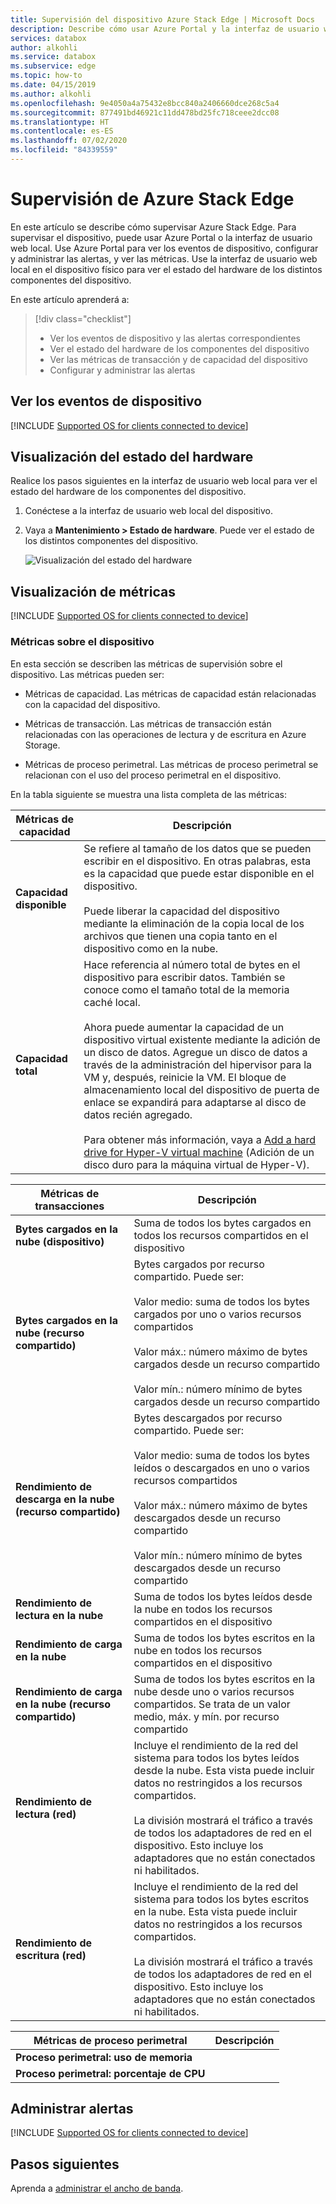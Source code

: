 ```yaml
---
title: Supervisión del dispositivo Azure Stack Edge | Microsoft Docs
description: Describe cómo usar Azure Portal y la interfaz de usuario web local para supervisar Azure Stack Edge.
services: databox
author: alkohli
ms.service: databox
ms.subservice: edge
ms.topic: how-to
ms.date: 04/15/2019
ms.author: alkohli
ms.openlocfilehash: 9e4050a4a75432e8bcc840a2406660dce268c5a4
ms.sourcegitcommit: 877491bd46921c11dd478bd25fc718ceee2dcc08
ms.translationtype: HT
ms.contentlocale: es-ES
ms.lasthandoff: 07/02/2020
ms.locfileid: "84339559"
---
```

# <a name="monitor-your-azure-stack-edge"></a>Supervisión de Azure Stack Edge

En este artículo se describe cómo supervisar Azure Stack Edge. Para supervisar el dispositivo, puede usar Azure Portal o la interfaz de usuario web local. Use Azure Portal para ver los eventos de dispositivo, configurar y administrar las alertas, y ver las métricas. Use la interfaz de usuario web local en el dispositivo físico para ver el estado del hardware de los distintos componentes del dispositivo.

En este artículo aprenderá a:

> [!div class="checklist"]
>
> * Ver los eventos de dispositivo y las alertas correspondientes
> * Ver el estado del hardware de los componentes del dispositivo
> * Ver las métricas de transacción y de capacidad del dispositivo
> * Configurar y administrar las alertas

## <a name="view-device-events"></a>Ver los eventos de dispositivo

[!INCLUDE [Supported OS for clients connected to device](../../includes/data-box-edge-gateway-view-device-events.md)]

## <a name="view-hardware-status"></a>Visualización del estado del hardware

Realice los pasos siguientes en la interfaz de usuario web local para ver el estado del hardware de los componentes del dispositivo.

1. Conéctese a la interfaz de usuario web local del dispositivo.
2. Vaya a **Mantenimiento > Estado de hardware**. Puede ver el estado de los distintos componentes del dispositivo.

    ![Visualización del estado del hardware](media/azure-stack-edge-monitor/view-hardware-status.png)

## <a name="view-metrics"></a>Visualización de métricas

[!INCLUDE [Supported OS for clients connected to device](../../includes/data-box-edge-gateway-view-metrics.md)]

### <a name="metrics-on-your-device"></a>Métricas sobre el dispositivo

En esta sección se describen las métricas de supervisión sobre el dispositivo. Las métricas pueden ser:

* Métricas de capacidad. Las métricas de capacidad están relacionadas con la capacidad del dispositivo.

* Métricas de transacción. Las métricas de transacción están relacionadas con las operaciones de lectura y de escritura en Azure Storage.

* Métricas de proceso perimetral. Las métricas de proceso perimetral se relacionan con el uso del proceso perimetral en el dispositivo.

En la tabla siguiente se muestra una lista completa de las métricas:

|Métricas de capacidad                     |Descripción  |
|-------------------------------------|-------------|
|**Capacidad disponible**               | Se refiere al tamaño de los datos que se pueden escribir en el dispositivo. En otras palabras, esta es la capacidad que puede estar disponible en el dispositivo. <br></br>Puede liberar la capacidad del dispositivo mediante la eliminación de la copia local de los archivos que tienen una copia tanto en el dispositivo como en la nube.        |
|**Capacidad total**                   | Hace referencia al número total de bytes en el dispositivo para escribir datos. También se conoce como el tamaño total de la memoria caché local. <br></br> Ahora puede aumentar la capacidad de un dispositivo virtual existente mediante la adición de un disco de datos. Agregue un disco de datos a través de la administración del hipervisor para la VM y, después, reinicie la VM. El bloque de almacenamiento local del dispositivo de puerta de enlace se expandirá para adaptarse al disco de datos recién agregado. <br></br>Para obtener más información, vaya a [Add a hard drive for Hyper-V virtual machine](https://www.youtube.com/watch?v=EWdqUw9tTe4) (Adición de un disco duro para la máquina virtual de Hyper-V). |

|Métricas de transacciones              | Descripción         |
|-------------------------------------|---------|
|**Bytes cargados en la nube (dispositivo)**    | Suma de todos los bytes cargados en todos los recursos compartidos en el dispositivo        |
|**Bytes cargados en la nube (recurso compartido)**     | Bytes cargados por recurso compartido. Puede ser: <br></br> Valor medio: suma de todos los bytes cargados por uno o varios recursos compartidos  <br></br>Valor máx.: número máximo de bytes cargados desde un recurso compartido <br></br>Valor mín.: número mínimo de bytes cargados desde un recurso compartido      |
|**Rendimiento de descarga en la nube (recurso compartido)**| Bytes descargados por recurso compartido. Puede ser: <br></br> Valor medio: suma de todos los bytes leídos o descargados en uno o varios recursos compartidos <br></br> Valor máx.: número máximo de bytes descargados desde un recurso compartido<br></br> Valor mín.: número mínimo de bytes descargados desde un recurso compartido  |
|**Rendimiento de lectura en la nube**            | Suma de todos los bytes leídos desde la nube en todos los recursos compartidos en el dispositivo     |
|**Rendimiento de carga en la nube**          | Suma de todos los bytes escritos en la nube en todos los recursos compartidos en el dispositivo     |
|**Rendimiento de carga en la nube (recurso compartido)**  | Suma de todos los bytes escritos en la nube desde uno o varios recursos compartidos. Se trata de un valor medio, máx. y mín. por recurso compartido      |
|**Rendimiento de lectura (red)**           | Incluye el rendimiento de la red del sistema para todos los bytes leídos desde la nube. Esta vista puede incluir datos no restringidos a los recursos compartidos. <br></br>La división mostrará el tráfico a través de todos los adaptadores de red en el dispositivo. Esto incluye los adaptadores que no están conectados ni habilitados.      |
|**Rendimiento de escritura (red)**       | Incluye el rendimiento de la red del sistema para todos los bytes escritos en la nube. Esta vista puede incluir datos no restringidos a los recursos compartidos. <br></br>La división mostrará el tráfico a través de todos los adaptadores de red en el dispositivo. Esto incluye los adaptadores que no están conectados ni habilitados.          |

| Métricas de proceso perimetral              | Descripción         |
|-------------------------------------|---------|
|**Proceso perimetral: uso de memoria**      |           |
|**Proceso perimetral: porcentaje de CPU**    |         |

## <a name="manage-alerts"></a>Administrar alertas

[!INCLUDE [Supported OS for clients connected to device](../../includes/data-box-edge-gateway-manage-alerts.md)]

## <a name="next-steps"></a>Pasos siguientes

Aprenda a [administrar el ancho de banda](azure-stack-edge-manage-bandwidth-schedules.md).
